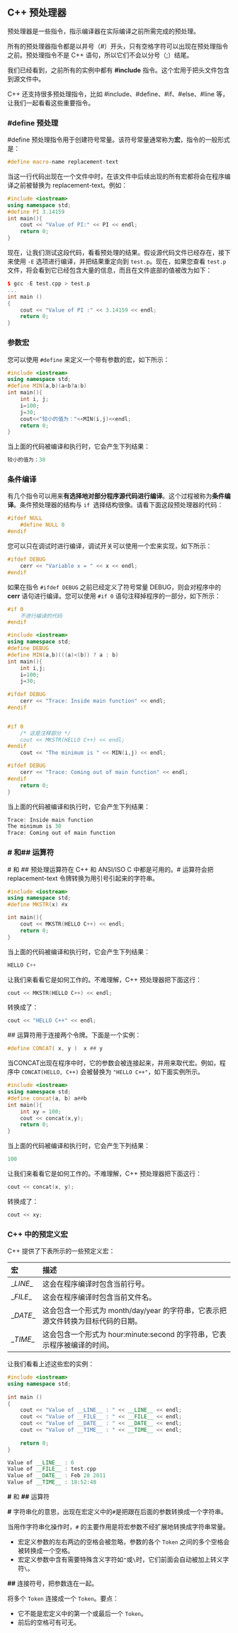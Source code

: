 ﻿## C++ 预处理器

预处理器是一些指令，指示编译器在实际编译之前所需完成的预处理。

所有的预处理器指令都是以井号（#）开头，只有空格字符可以出现在预处理指令之前。预处理指令不是 C++ 语句，所以它们不会以分号（;）结尾。

我们已经看到，之前所有的实例中都有 **#include** 指令。这个宏用于把头文件包含到源文件中。

C++ 还支持很多预处理指令，比如 #include、#define、#if、#else、#line 等，让我们一起看看这些重要指令。

### #define 预处理

\#define 预处理指令用于创建符号常量。该符号常量通常称为**宏**，指令的一般形式是：

```cpp
#define macro-name replacement-text
```

当这一行代码出现在一个文件中时，在该文件中后续出现的所有宏都将会在程序编译之前被替换为 replacement-text。例如：

```cpp
#include <iostream>
using namespace std;
#define PI 3.14159
int main(){
    cout << "Value of PI:" << PI << endl;
    return 0;
}
```

现在，让我们测试这段代码，看看预处理的结果。假设源代码文件已经存在，接下来使用 `-E` 选项进行编译，并把结果重定向到 `test.p`。现在，如果您查看 `test.p` 文件，将会看到它已经包含大量的信息，而且在文件底部的值被改为如下：

```cpp
$ gcc -E test.cpp > test.p
...
int main ()
{
    cout << "Value of PI :" << 3.14159 << endl; 
    return 0;
}
```



### 参数宏

您可以使用 `#define` 来定义一个带有参数的宏，如下所示：

```cpp
#include <iostream>
using namespace std;
#define MIN(a,b)(a<b?a:b)
int main(){
    int i, j;
    i=100;
    j=30;
    cout<<"较小的值为："<<MIN(i,j)<<endl;
	return 0;
}
```

当上面的代码被编译和执行时，它会产生下列结果：

```cpp
较小的值为：30
```



### 条件编译

有几个指令可以用来**有选择地对部分程序源代码进行编译**。这个过程被称为**条件编译**。条件预处理器的结构与 `if `选择结构很像。请看下面这段预处理器的代码：

```cpp
#ifdef NULL
	#define NULL 0
#endif
```

您可以只在调试时进行编译，调试开关可以使用一个宏来实现，如下所示：

```cpp
#ifdef DEBUG
	cerr << "Variable x = " << x << endl;
#endif
```

如果在指令 `#ifdef DEBUG` 之前已经定义了符号常量 DEBUG，则会对程序中的 **cerr** 语句进行编译。您可以使用 `#if 0` 语句注释掉程序的一部分，如下所示：

```cpp
#if 0
	不进行编译的代码
#endif
```

```cpp
#include <iostream>
using namespace std;
#define DEBUG
#define MIN(a,b)(((a)<(b)) ? a : b)
int main(){
    int i,j;
    i=100;
    j=30;
    
#ifdef DEBUG
    cerr << "Trace: Inside main function" << endl;
#endif


#if 0
    /* 这是注释部分 */
    cout << MKSTR(HELLO C++) << endl;
#endif
	cout << "The minimum is " << MIN(i,j) << endl;

#ifdef DEBUG
    cerr << "Trace: Coming out of main function" << endl;
#endif
    return 0;
}
```

当上面的代码被编译和执行时，它会产生下列结果：

```cpp
Trace: Inside main function
The minimum is 30
Trace: Coming out of main function
```



### # 和## 运算符

\# 和 ## 预处理运算符在 C++ 和 ANSI/ISO C 中都是可用的。# 运算符会把 replacement-text 令牌转换为用引号引起来的字符串。

```cpp
#include <iostream>
using namespace std;
#define MKSTR(x) #x

int main(){
    cout << MKSTR(HELLO C++) << endl;
    return 0;
}
```

当上面的代码被编译和执行时，它会产生下列结果：

```cpp
HELLO C++
```

让我们来看看它是如何工作的。不难理解，C++ 预处理器把下面这行：

```cpp
cout << MKSTR(HELLO C++) << endl;
```

转换成了：

```cpp
cout << "HELLO C++" << endl;
```

\## 运算符用于连接两个令牌。下面是一个实例：

```cpp
#define CONCAT( x, y )  x ## y
```

当CONCAT出现在程序中时，它的参数会被连接起来，并用来取代宏。例如，程序中 `CONCAT(HELLO, C++)` 会被替换为 `"HELLO C++"`，如下面实例所示。

```cpp
#include <iostream>
using namespace std;
#define concat(a, b) a##b
int main(){
    int xy = 100;
    cout << concat(x,y);
    return 0;
}
```

当上面的代码被编译和执行时，它会产生下列结果：

```cpp
100
```

让我们来看看它是如何工作的。不难理解，C++ 预处理器把下面这行：

```cpp
cout << concat(x, y);
```

转换成了：

```cpp
cout << xy;
```

### C++ 中的预定义宏

C++ 提供了下表所示的一些预定义宏：

| 宏        | 描述                                                         |
| :-------- | :----------------------------------------------------------- |
| \__LINE__ | 这会在程序编译时包含当前行号。                               |
| \__FILE__ | 这会在程序编译时包含当前文件名。                             |
| \__DATE__ | 这会包含一个形式为 month/day/year 的字符串，它表示把源文件转换为目标代码的日期。 |
| \__TIME__ | 这会包含一个形式为 hour:minute:second 的字符串，它表示程序被编译的时间。 |

让我们看看上述这些宏的实例：

```cpp
#include <iostream>
using namespace std;
 
int main ()
{
    cout << "Value of __LINE__ : " << __LINE__ << endl;
    cout << "Value of __FILE__ : " << __FILE__ << endl;
    cout << "Value of __DATE__ : " << __DATE__ << endl;
    cout << "Value of __TIME__ : " << __TIME__ << endl;
 
    return 0;
}
```

```cpp
Value of __LINE__ : 6
Value of __FILE__ : test.cpp
Value of __DATE__ : Feb 28 2011
Value of __TIME__ : 18:52:48
```





**#** 和 **##** 运算符

**#** 字符串化的意思，出现在宏定义中的`#`是把跟在后面的参数转换成一个字符串。

当用作字符串化操作时，`#` 的主要作用是将宏参数不经扩展地转换成字符串常量。

-  宏定义参数的左右两边的空格会被忽略，参数的各个 `Token` 之间的多个空格会被转换成一个空格。
-  宏定义参数中含有需要特殊含义字符如`"`或`\`时，它们前面会自动被加上转义字符`\`。

**##** 连接符号，把参数连在一起。

将多个 `Token` 连接成一个 `Token`。要点：

-  它不能是宏定义中的第一个或最后一个 `Token`。
-  前后的空格可有可无。